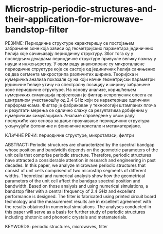 # Microstrip-periodic-structures-and-their-application-for-microwave-bandstop-filter

РЕЗИМЕ: Периодичне структуре карактеришу се постојањем забрањене зоне која зависи од геометријских параметара јединичних ћелија које сачињавају периодичну структуру. Због тога су у последњим декадама периодичне структуре привукле велику пажњу у науци и инжењерству. У овом раду анализиране су микроталасне периодичне структуре које се састоје од јединичних ћелија сачињених од два сегмента микрострипа различитих ширина. Теоријска и нумеричка анализа показале су на који начин геометријски параметри јединичне ћелије утичу на спектралну позицију и ширину забрањене зоне периодичне структуре. На основу анализе, коришћењем нумеричких симулација пројектован је филтар непропусник опсега са централном учестаношћу од 2.4 GHz који се карактерише одличним перформансама. Филтар је фабрикован у технологији штампаних плоча и резултати мерења се одлично слажу са резултатима добијеним у нумеричким симулацијама. Анализе спроведене у овом раду послужиће као основа за даље проучавање периодичних структура укључујући фотоничне и фононичне кристале и метаматеријале.

КЉУЧНЕ РЕЧИ: периодичне структуре, микроталаси, филтри

ABSTRACT: Periodic structures are characterized by the spectral bandgap whose position and bandwidth depends on the geometric parameters of the unit cells that comprise periodic structure. Therefore, periodic structures have attracted a considerable attention in research and engineering in past decades. In this paper, we analyze microwave periodic structures that consist of unit cells comprised of two microstrip segments of different widths. Theoretical and numerical analysis show how the geometrical parameters of the unit cell affect the bandgap spectral position and bandwidth. Based on those analysis and using numerical simulations, a bandstop filter with a central frequency of 2.4 GHz and excellent performance is designed. The filter is fabricated using printed circuit board technology and the measurement results are in excellent agreement with the results obtained in numerical simulations. The analyses conducted in this paper will serve as a basis for further study of periodic structures including photonic and phononic crystals and metamaterials.

KEYWORDS: periodic structures, microwaves, filter
